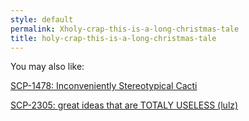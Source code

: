 ```yaml
---
style: default
permalink: Xholy-crap-this-is-a-long-christmas-tale
title: holy-crap-this-is-a-long-christmas-tale
---
```

You may also like:

[SCP-1478: Inconveniently Stereotypical Cacti](http://scp-wiki.net/scp-1478)

[SCP-2305: great ideas that are TOTALY USELESS (lulz)](http://scp-wiki.net/scp-2305)
